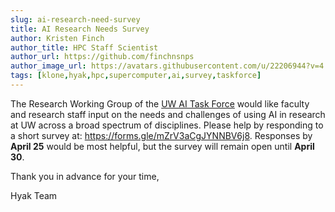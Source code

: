 ```yaml
---
slug: ai-research-need-survey
title: AI Research Needs Survey
author: Kristen Finch
author_title: HPC Staff Scientist
author_url: https://github.com/finchnsnps
author_image_url: https://avatars.githubusercontent.com/u/22206944?v=4
tags: [klone,hyak,hpc,supercomputer,ai,survey,taskforce]
---
```


The Research Working Group of the [UW AI Task Force](https://www.washington.edu/provost/2024/02/15/task-force-appointed-to-address-ai/) would like faculty and research staff input on the needs and challenges of using AI in research at UW across a broad spectrum of disciplines. Please help by responding to a short survey at: https://forms.gle/mZrV3aCgJYNNBV6j8. Responses by **April 25** would be most helpful, but the survey will remain open until **April 30**.

Thank you in advance for your time, 

Hyak Team


